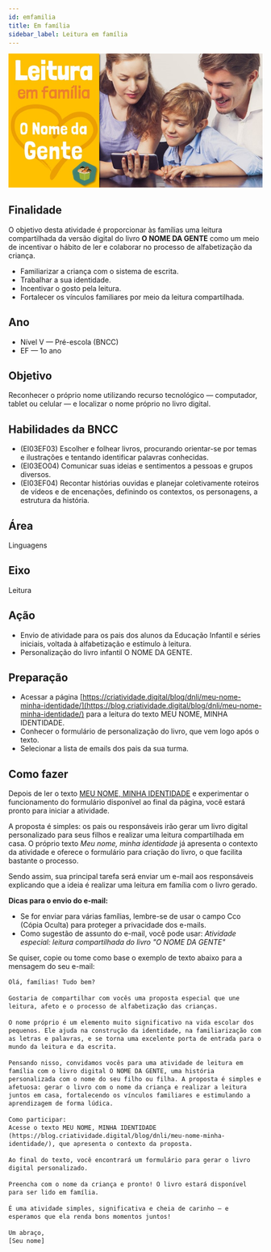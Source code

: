 ```yaml
---
id: emfamilia
title: Em família
sidebar_label: Leitura em família
---
```

![Plano de aula - Leitura em família](./assets/topo-proposta-leitura-em-familia.jpg) 

## Finalidade
O objetivo desta atividade é proporcionar às famílias uma leitura compartilhada da versão digital do livro **O NOME DA GENTE** como um meio de incentivar o hábito de ler e colaborar no processo de alfabetização da criança.

* Familiarizar a criança com o sistema de escrita.
* Trabalhar a sua identidade.
* Incentivar o gosto pela leitura.
* Fortalecer os vínculos familiares por meio da leitura compartilhada.

## Ano
 * Nível V &#8212; Pré-escola (BNCC)
 * EF &#8212; 1o ano

## Objetivo
Reconhecer o próprio nome utilizando recurso tecnológico &#8212; computador, tablet ou celular &#8212; e localizar o nome próprio no livro digital.

## Habilidades da BNCC
 * (EI03EF03) Escolher e folhear livros, procurando orientar-se por temas e ilustrações e tentando identificar palavras conhecidas.
 * (EI03EO04) Comunicar suas ideias e sentimentos a pessoas e grupos diversos. 
 * (EI03EF04) Recontar histórias ouvidas e planejar coletivamente roteiros de vídeos e de encenações, definindo os contextos, os personagens, a estrutura da história.

## Área
Linguagens

## Eixo
Leitura

## Ação
 * Envio de atividade para os pais dos alunos da Educação Infantil e séries iniciais, voltada à alfabetização e estímulo à leitura.
 * Personalização do livro infantil O NOME DA GENTE.

## Preparação 
* Acessar a página [https://criatividade.digital/blog/dnli/meu-nome-minha-identidade/](https://blog.criatividade.digital/blog/dnli/meu-nome-minha-identidade/) para a leitura do texto MEU NOME, MINHA IDENTIDADE.
* Conhecer o formulário de personalização do livro, que vem logo após o texto.
 * Selecionar a lista de emails dos pais da sua turma.

## Como fazer
Depois de ler o texto [MEU NOME, MINHA IDENTIDADE](https://blog.criatividade.digital/blog/dnli/meu-nome-minha-identidade/) e experimentar o funcionamento do formulário disponível ao final da página, você estará pronto para iniciar a atividade.

A proposta é simples: os pais ou responsáveis irão gerar um livro digital personalizado para seus filhos e realizar uma leitura compartilhada em casa. O próprio texto *Meu nome, minha identidade* já apresenta o contexto da atividade e oferece o formulário para criação do livro, o que facilita bastante o processo.

Sendo assim, sua principal tarefa será enviar um e-mail aos responsáveis explicando que a ideia é realizar uma leitura em família com o livro gerado.

**Dicas para o envio do e-mail:**
- Se for enviar para várias famílias, lembre-se de usar o campo Cco (Cópia Oculta) para proteger a privacidade dos e-mails.
- Como sugestão de assunto do e-mail, você pode usar: *Atividade especial: leitura compartilhada do livro "O NOME DA GENTE"*


Se quiser, copie ou tome como base o exemplo de texto abaixo para a mensagem do seu e-mail:





```
Olá, famílias! Tudo bem?

Gostaria de compartilhar com vocês uma proposta especial que une leitura, afeto e o processo de alfabetização das crianças.

O nome próprio é um elemento muito significativo na vida escolar dos pequenos. Ele ajuda na construção da identidade, na familiarização com as letras e palavras, e se torna uma excelente porta de entrada para o mundo da leitura e da escrita.

Pensando nisso, convidamos vocês para uma atividade de leitura em família com o livro digital O NOME DA GENTE, uma história personalizada com o nome do seu filho ou filha. A proposta é simples e afetuosa: gerar o livro com o nome da criança e realizar a leitura juntos em casa, fortalecendo os vínculos familiares e estimulando a aprendizagem de forma lúdica.

Como participar:
Acesse o texto MEU NOME, MINHA IDENTIDADE (https://blog.criatividade.digital/blog/dnli/meu-nome-minha-identidade/), que apresenta o contexto da proposta.

Ao final do texto, você encontrará um formulário para gerar o livro digital personalizado.

Preencha com o nome da criança e pronto! O livro estará disponível para ser lido em família.

É uma atividade simples, significativa e cheia de carinho — e esperamos que ela renda bons momentos juntos!

Um abraço,
[Seu nome]

```
